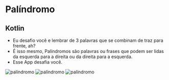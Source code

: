 # Palíndromo

## Kotlin

- Eu desafio você e lembrar de 3 palavras que se combinam de traz para frente, ah?
- É isso mesmo, Palíndromos são palavras ou frases que podem ser lidas da esquerda para a direita ou da direita para a esquerda.
- Esse App desafia você.

![palíndromo](images/palíndromo-1.png)
![palíndromo](images/palíndromo-2.png)
![palíndromo](images/palíndromo-3.png)